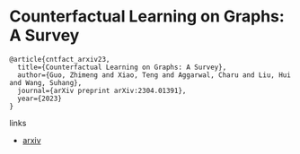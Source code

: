 # Counterfactual Learning on Graphs: A Survey

```
@article{cntfact_arxiv23,
  title={Counterfactual Learning on Graphs: A Survey},
  author={Guo, Zhimeng and Xiao, Teng and Aggarwal, Charu and Liu, Hui and Wang, Suhang},
  journal={arXiv preprint arXiv:2304.01391},
  year={2023}
}
```

links
- [arxiv](https://arxiv.org/abs/2304.01391)

